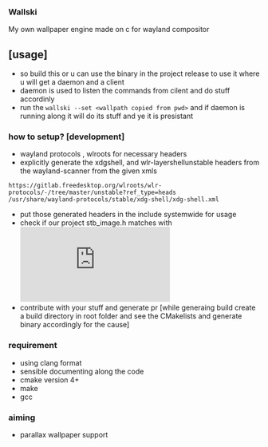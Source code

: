 ### Wallski
My own wallpaper engine made on c for wayland compositor

## [usage]
- so build this or u can use the binary in the project release to use it where u will get a daemon and a client 
- daemon is used to listen the commands from cilent and do stuff accordinly 
- run the ``wallski --set <wallpath copied from pwd>`` and if daemon is running along it will do its stuff and ye it is presistant 


### how to setup? [development]
- wayland protocols , wlroots for necessary headers
- explicitly generate the xdgshell, and wlr-layershellunstable headers from the wayland-scanner from the given xmls 
```
https://gitlab.freedesktop.org/wlroots/wlr-protocols/-/tree/master/unstable?ref_type=heads
/usr/share/wayland-protocols/stable/xdg-shell/xdg-shell.xml
```
- put those generated headers in the include systemwide for usage
- check if our project stb_image.h matches with ![stb_image](https://github.com/nothings/stb/blob/master/stb_image.h)
- contribute with your stuff and generate pr
[while generaing build create a build directory in root folder and see the CMakelists and generate binary accordingly for the cause]


### requirement
- using clang format
- sensible documenting along the code 
- cmake  version 4+
- make
- gcc

### aiming
- parallax wallpaper support 
